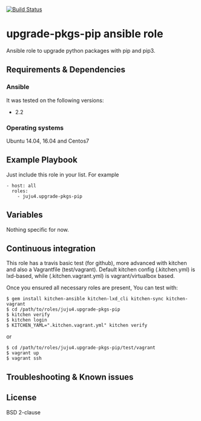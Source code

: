 [![Build Status](https://travis-ci.org/juju4/ansible-upgrade-pkgs-pip.svg?branch=master)](https://travis-ci.org/juju4/ansible-upgrade-pkgs-pip)
# upgrade-pkgs-pip ansible role

Ansible role to upgrade python packages with pip and pip3.

## Requirements & Dependencies

### Ansible
It was tested on the following versions:
 * 2.2

### Operating systems

Ubuntu 14.04, 16.04 and Centos7

## Example Playbook

Just include this role in your list.
For example

```
- host: all
  roles:
    - juju4.upgrade-pkgs-pip
```

## Variables

Nothing specific for now.

## Continuous integration

This role has a travis basic test (for github), more advanced with kitchen and also a Vagrantfile (test/vagrant).
Default kitchen config (.kitchen.yml) is lxd-based, while (.kitchen.vagrant.yml) is vagrant/virtualbox based.

Once you ensured all necessary roles are present, You can test with:
```
$ gem install kitchen-ansible kitchen-lxd_cli kitchen-sync kitchen-vagrant
$ cd /path/to/roles/juju4.upgrade-pkgs-pip
$ kitchen verify
$ kitchen login
$ KITCHEN_YAML=".kitchen.vagrant.yml" kitchen verify
```
or
```
$ cd /path/to/roles/juju4.upgrade-pkgs-pip/test/vagrant
$ vagrant up
$ vagrant ssh
```


## Troubleshooting & Known issues


## License

BSD 2-clause

